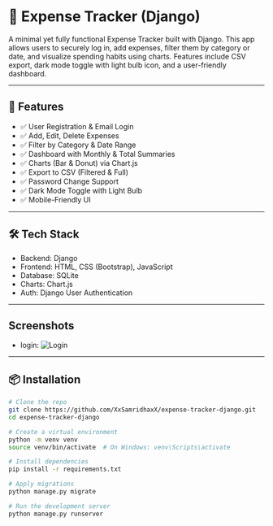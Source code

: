 # 💸 Expense Tracker (Django)

A minimal yet fully functional Expense Tracker built with Django. This app allows users to securely log in, add expenses, filter them by category or date, and visualize spending habits using charts. Features include CSV export, dark mode toggle with light bulb icon, and a user-friendly dashboard.

---

## 🚀 Features

- ✅ User Registration & Email Login
- ✅ Add, Edit, Delete Expenses
- ✅ Filter by Category & Date Range
- ✅ Dashboard with Monthly & Total Summaries
- ✅ Charts (Bar & Donut) via Chart.js
- ✅ Export to CSV (Filtered & Full)
- ✅ Password Change Support
- ✅ Dark Mode Toggle with Light Bulb
- ✅ Mobile-Friendly UI

---

## 🛠 Tech Stack

- Backend: Django
- Frontend: HTML, CSS (Bootstrap), JavaScript
- Database: SQLite
- Charts: Chart.js
- Auth: Django User Authentication

---

## Screenshots
* login:
![Login](https://github.com/user-attachments/assets/33ebf4b8-f6ef-4347-b521-8e389f312a42)


---

## 📦 Installation

```bash
# Clone the repo
git clone https://github.com/XxSamridhaxX/expense-tracker-django.git
cd expense-tracker-django

# Create a virtual environment
python -m venv venv
source venv/bin/activate  # On Windows: venv\Scripts\activate

# Install dependencies
pip install -r requirements.txt

# Apply migrations
python manage.py migrate

# Run the development server
python manage.py runserver


